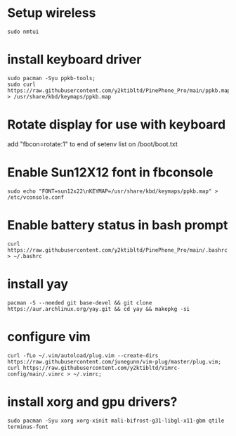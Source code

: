 # Setup wireless
    sudo nmtui

# install keyboard driver
    sudo pacman -Syu ppkb-tools;
    sudo curl https://raw.githubusercontent.com/y2ktibltd/PinePhone_Pro/main/ppkb.map > /usr/share/kbd/keymaps/ppkb.map
    
# Rotate display for use with keyboard
 add "fbcon=rotate:1" to end of setenv list on /boot/boot.txt
    
# Enable Sun12X12 font in fbconsole
    sudo echo "FONT=sun12x22\nKEYMAP=/usr/share/kbd/keymaps/ppkb.map" > /etc/vconsole.conf

# Enable battery status in bash prompt
    curl https://raw.githubusercontent.com/y2ktibltd/PinePhone_Pro/main/.bashrc > ~/.bashrc

# install yay
    pacman -S --needed git base-devel && git clone https://aur.archlinux.org/yay.git && cd yay && makepkg -si

# configure vim
    curl -fLo ~/.vim/autoload/plug.vim --create-dirs https://raw.githubusercontent.com/junegunn/vim-plug/master/plug.vim;
    curl https://raw.githubusercontent.com/y2ktibltd/Vimrc-config/main/.vimrc > ~/.vimrc;

# install xorg and gpu drivers?
    sudo pacman -Syu xorg xorg-xinit mali-bifrost-g31-libgl-x11-gbm qtile terminus-font
